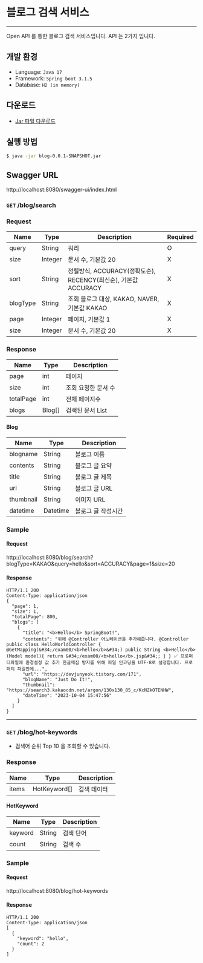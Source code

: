 # 블로그 검색 서비스

---

Open API 를 통한 블로그 검색 서비스입니다.
API 는 2가지 입니다.

## 개발 환경

- Language: `Java 17`
- Framework: `Spring boot 3.1.5`
- Database: `H2 (in memory)`

## 다운로드

- [Jar 파일 다운로드](./blog-0.0.1-SNAPSHOT.jar)

## 실행 방법

```sh
$ java -jar blog-0.0.1-SNAPSHOT.jar
```

## Swagger URL

http://localhost:8080/swagger-ui/index.html

### `GET` /blog/search

### Request

| Name     | Type    | Description                                      | Required |
|----------|---------|--------------------------------------------------|----------|
| query    | String  | 쿼리                                               | O        |
| size     | Integer | 문서 수, 기본값 20                                     | X        |
| sort     | String  | 정렬방식, ACCURACY(정확도순), RECENCY(최신순), 기본값 ACCURACY | X        |
| blogType | String  | 조회 블로그 대상, KAKAO, NAVER, 기본값 KAKAO               | X        |
| page     | Integer | 페이지, 기본값 1                                       | X        |
| size     | Integer | 문서 수, 기본값 20                                     | X        |

### Response

| Name      | Type   | Description |
|-----------|--------|-------------|
| page      | int    | 페이지         |
| size      | int    | 조회 요청한 문서 수 |
| totalPage | int    | 전체 페이지수     |
| blogs     | Blog[] | 검색된 문서 List |

#### Blog

| Name      | Type     | Description |
|-----------|----------|-------------|
| blogname  | String   | 블로그 이름      |
| contents  | String   | 블로그 글 요약    |
| title     | String   | 블로그 글 제목    |
| url       | String   | 블로그 글 URL   |
| thumbnail | String   | 이미지 URL     |
| datetime  | Datetime | 블로그 글 작성시간  |

### Sample

#### Request

http://localhost:8080/blog/search?blogType=KAKAO&query=hello&sort=ACCURACY&page=1&size=20

#### Response

```shell
HTTP/1.1 200
Content-Type: application/json
{
  "page": 1,
  "size": 1,
  "totalPage": 800,
  "blogs": [
    {
      "title": "<b>Hello</b> SpringBoot!",
      "contents": "위에 @Controller 어노테이션을 추가해줍니다. @Controller public class HelloWorldController { @GetMapping(&#34;/exam00/<b>hello</b>&#34;) public String <b>Hello</b>(Model model){ return &#34;/exam00/<b>hello</b>.jsp&#34;; } } ✅ 프로퍼티파일에 환경설정 값 추가 한글깨짐 방지를 위해 파일 인코딩을 UTF-8로 설정합니다. 프로퍼티 파일안에...",
      "url": "https://devjunyeok.tistory.com/171",
      "blogName": "Just Do It!",
      "thumbnail": "https://search3.kakaocdn.net/argon/130x130_85_c/KcNZkOTENHW",
      "dateTime": "2023-10-04 15:47:56"
    }
  ]
}
```

---

### `GET` /blog/hot-keywords

- 검색어 순위 Top 10 을 조회할 수 있습니다.

### Response

| Name  | Type         | Description |
|-------|--------------|-------------|
| items | HotKeyword[] | 검색 데이터      |

#### HotKeyword

| Name    | Type   | Description |
|---------|--------|-------------|
| keyword | String | 검색 단어       |
| count   | String | 검색 수        |

### Sample

#### Request

http://localhost:8080/blog/hot-keywords

#### Response

```shell
HTTP/1.1 200 
Content-Type: application/json
[
  {
    "keyword": "hello",
    "count": 2
  }
]
```